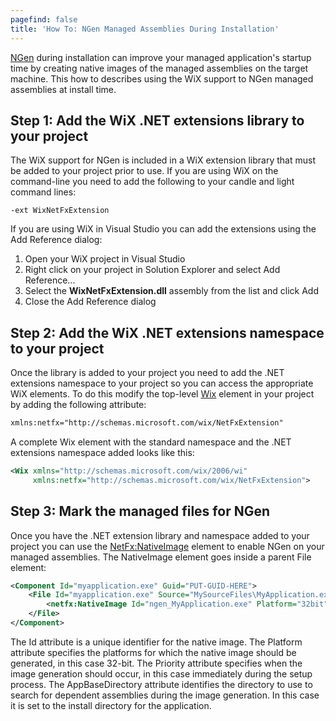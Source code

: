 ```yaml
---
pagefind: false
title: 'How To: NGen Managed Assemblies During Installation'
---
```


<a target="_blank" href="http://msdn.microsoft.com/en-us/magazine/cc163808.aspx">NGen</a> during installation can improve your managed application&apos;s startup time by creating native images of the managed assemblies on the target machine. This how to describes using the WiX support to NGen managed assemblies at install time.

## Step 1: Add the WiX .NET extensions library to your project
The WiX support for NGen is included in a WiX extension library that must be added to your project prior to use. If you are using WiX on the command-line you need to add the following to your candle and light command lines:

    -ext WixNetFxExtension

If you are using WiX in Visual Studio you can add the extensions using the Add Reference dialog:

1. Open your WiX project in Visual Studio
1. Right click on your project in Solution Explorer and select Add Reference...
1. Select the <strong>WixNetFxExtension.dll</strong> assembly from the list and click Add
1. Close the Add Reference dialog

## Step 2: Add the WiX .NET extensions namespace to your project
Once the library is added to your project you need to add the .NET extensions namespace to your project so you can access the appropriate WiX elements. To do this modify the top-level [Wix](../../xsd/wix/wix/wix/) element in your project by adding the following attribute:

```xml
xmlns:netfx="http://schemas.microsoft.com/wix/NetFxExtension"
```

A complete Wix element with the standard namespace and the .NET extensions namespace added looks like this:

```xml
<Wix xmlns="http://schemas.microsoft.com/wix/2006/wi"
     xmlns:netfx="http://schemas.microsoft.com/wix/NetFxExtension">
```

## Step 3: Mark the managed files for NGen
Once you have the .NET extension library and namespace added to your project you can use the [NetFx:NativeImage](../../xsd/netfx/nativeimage/) element to enable NGen on your managed assemblies. The NativeImage element goes inside a parent File element:

```xml
<Component Id="myapplication.exe" Guid="PUT-GUID-HERE">
    <File Id="myapplication.exe" Source="MySourceFiles\MyApplication.exe" KeyPath="yes" Checksum="yes">
        <netfx:NativeImage Id="ngen_MyApplication.exe" Platform="32bit" Priority="0" AppBaseDirectory="APPLICATIONROOTDIRECTORY"/>
    </File>
</Component>
```

The Id attribute is a unique identifier for the native image. The Platform attribute specifies the platforms for which the native image should be generated, in this case 32-bit. The Priority attribute specifies when the image generation should occur, in this case immediately during the setup process. The AppBaseDirectory attribute identifies the directory to use to search for dependent assemblies during the image generation. In this case it is set to the install directory for the application.
